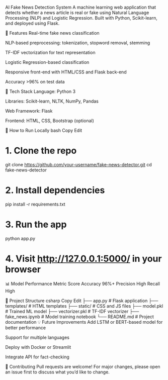 AI Fake News Detection System
A machine learning web application that detects whether a news article is real or fake using Natural Language Processing (NLP) and Logistic Regression. Built with Python, Scikit-learn, and deployed using Flask.

📌 Features
Real-time fake news classification

NLP-based preprocessing: tokenization, stopword removal, stemming

TF-IDF vectorization for text representation

Logistic Regression-based classification

Responsive front-end with HTML/CSS and Flask back-end

Accuracy >96% on test data

🧠 Tech Stack
Language: Python 3

Libraries: Scikit-learn, NLTK, NumPy, Pandas

Web Framework: Flask

Frontend: HTML, CSS, Bootstrap (optional)

🚀 How to Run Locally
bash
Copy
Edit
# 1. Clone the repo
git clone https://github.com/your-username/fake-news-detector.git
cd fake-news-detector

# 2. Install dependencies
pip install -r requirements.txt

# 3. Run the app
python app.py

# 4. Visit http://127.0.0.1:5000/ in your browser
📊 Model Performance
Metric	Score
Accuracy	96%+
Precision	High
Recall	High

📁 Project Structure
csharp
Copy
Edit
├── app.py                 # Flask application
├── templates/             # HTML templates
├── static/                # CSS and JS files
├── model.pkl              # Trained ML model
├── vectorizer.pkl         # TF-IDF vectorizer
├── fake_news.ipynb        # Model training notebook
└── README.md              # Project documentation
💡 Future Improvements
Add LSTM or BERT-based model for better performance

Support for multiple languages

Deploy with Docker or Streamlit

Integrate API for fact-checking

🤝 Contributing
Pull requests are welcome! For major changes, please open an issue first to discuss what you’d like to change.

